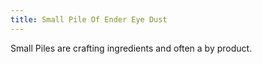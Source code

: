 ```yaml
---
title: Small Pile Of Ender Eye Dust
---
```


<ItemImage file="small_pile_of_ender_eye_dust" alt="Small Pile Of Ender Eye Dust" size="200" />

Small Piles are crafting ingredients and often a by product.
